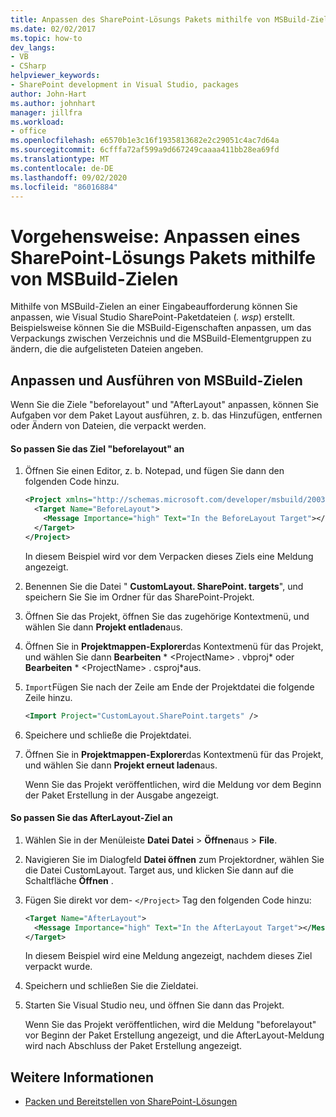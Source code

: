 ```yaml
---
title: Anpassen des SharePoint-Lösungs Pakets mithilfe von MSBuild-Zielen
ms.date: 02/02/2017
ms.topic: how-to
dev_langs:
- VB
- CSharp
helpviewer_keywords:
- SharePoint development in Visual Studio, packages
author: John-Hart
ms.author: johnhart
manager: jillfra
ms.workload:
- office
ms.openlocfilehash: e6570b1e3c16f1935813682e2c29051c4ac7d64a
ms.sourcegitcommit: 6cfffa72af599a9d667249caaaa411bb28ea69fd
ms.translationtype: MT
ms.contentlocale: de-DE
ms.lasthandoff: 09/02/2020
ms.locfileid: "86016884"
---
```

# <a name="how-to-customize-a-sharepoint-solution-package-by-using-msbuild-targets"></a>Vorgehensweise: Anpassen eines SharePoint-Lösungs Pakets mithilfe von MSBuild-Zielen
  Mithilfe von MSBuild-Zielen an einer Eingabeaufforderung können Sie anpassen, wie Visual Studio SharePoint-Paketdateien (*. wsp*) erstellt. Beispielsweise können Sie die MSBuild-Eigenschaften anpassen, um das Verpackungs zwischen Verzeichnis und die MSBuild-Elementgruppen zu ändern, die die aufgelisteten Dateien angeben.

## <a name="customize-and-run-msbuild-targets"></a>Anpassen und Ausführen von MSBuild-Zielen
 Wenn Sie die Ziele "beforelayout" und "AfterLayout" anpassen, können Sie Aufgaben vor dem Paket Layout ausführen, z. b. das Hinzufügen, entfernen oder Ändern von Dateien, die verpackt werden.

#### <a name="to-customize-the-beforelayout-target"></a>So passen Sie das Ziel "beforelayout" an

1. Öffnen Sie einen Editor, z. b. Notepad, und fügen Sie dann den folgenden Code hinzu.

   ```xml
   <Project xmlns="http://schemas.microsoft.com/developer/msbuild/2003">
     <Target Name="BeforeLayout">
       <Message Importance="high" Text="In the BeforeLayout Target"></Message>
     </Target>
   </Project>
   ```

    In diesem Beispiel wird vor dem Verpacken dieses Ziels eine Meldung angezeigt.

2. Benennen Sie die Datei " **CustomLayout. SharePoint. targets**", und speichern Sie Sie im Ordner für das SharePoint-Projekt.

3. Öffnen Sie das Projekt, öffnen Sie das zugehörige Kontextmenü, und wählen Sie dann **Projekt entladen**aus.

4. Öffnen Sie in **Projektmappen-Explorer**das Kontextmenü für das Projekt, und wählen Sie dann **Bearbeiten** * \<ProjectName> . vbproj* oder **Bearbeiten** * \<ProjectName> . csproj*aus.

5. `Import`Fügen Sie nach der Zeile am Ende der Projektdatei die folgende Zeile hinzu.

   ```xml
   <Import Project="CustomLayout.SharePoint.targets" />
   ```

6. Speichere und schließe die Projektdatei.

7. Öffnen Sie in **Projektmappen-Explorer**das Kontextmenü für das Projekt, und wählen Sie dann **Projekt erneut laden**aus.

   Wenn Sie das Projekt veröffentlichen, wird die Meldung vor dem Beginn der Paket Erstellung in der Ausgabe angezeigt.

#### <a name="to-customize-the-afterlayout-target"></a>So passen Sie das AfterLayout-Ziel an

1. Wählen Sie in der Menüleiste **Datei Datei**  >  **Öffnen**aus  >  **File**.

2. Navigieren Sie im Dialogfeld **Datei öffnen** zum Projektordner, wählen Sie die Datei CustomLayout. Target aus, und klicken Sie dann auf die Schaltfläche **Öffnen** .

3. Fügen Sie direkt vor dem- `</Project>` Tag den folgenden Code hinzu:

   ```xml
   <Target Name="AfterLayout">
     <Message Importance="high" Text="In the AfterLayout Target"></Message>
   </Target>
   ```

    In diesem Beispiel wird eine Meldung angezeigt, nachdem dieses Ziel verpackt wurde.

4. Speichern und schließen Sie die Zieldatei.

5. Starten Sie Visual Studio neu, und öffnen Sie dann das Projekt.

   Wenn Sie das Projekt veröffentlichen, wird die Meldung "beforelayout" vor Beginn der Paket Erstellung angezeigt, und die AfterLayout-Meldung wird nach Abschluss der Paket Erstellung angezeigt.

## <a name="see-also"></a>Weitere Informationen
- [Packen und Bereitstellen von SharePoint-Lösungen](../sharepoint/packaging-and-deploying-sharepoint-solutions.md)
